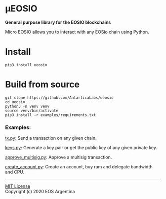 # µEOSIO
**General purpose library for the EOSIO blockchains**

Micro EOSIO allows you to interact with any EOSio chain using Python.

# Install

    pip3 install ueosio

# Build from source

    git clone https://github.com/AntarticaLabs/ueosio
    cd ueosio
    python3 -m venv venv
    source venv/bin/activate
    pip3 install -r examples/requirements.txt

### Examples:

[tx.py](/examples/tx.py): Send a transaction on any given chain.

[keys.py](/examples/keys.py): Generate a key pair or get the public key of any given private key.

[approve_multisig.py](/examples/approve_multisig.py): Approve a multisig transaction.

[create_account.py](/examples/create_account.py): Create an account, buy ram and delegate bandwidth and CPU. 

_____


[MIT License](LICENSE) \
Copyright (c) 2020 EOS Argentina
